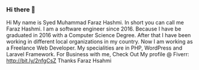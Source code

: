 ### Hi there 👋

<!--
**hashmiDeveloper745/hashmiDeveloper745** is a ✨ _special_ ✨ repository because its `README.md` (this file) appears on your GitHub profile.

Here are some ideas to get you started:

- 🔭 I’m currently working on ...
- 🌱 I’m currently learning ...
- 👯 I’m looking to collaborate on ...
- 🤔 I’m looking for help with ...
- 💬 Ask me about ...
- 📫 How to reach me: ...
- 😄 Pronouns: ...
- ⚡ Fun fact: ...
-->
Hi My name is Syed Muhammad Faraz Hashmi. In short you can call me Faraz Hashmi. I am a software engineer since 2016.
Because I have be graduated in 2016 with a Computer Science Degree. After that I have been working in different local organizations in my country. Now I am working as a Freelance Web Developer. My specialities are in PHP, WordPress and Laravel Framework. For Business with me, Check Out My profile @ Fiverr: http://bit.ly/2nfgCsZ
Thanks Faraz Hsahmi
